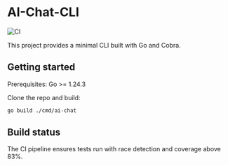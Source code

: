 # AI-Chat-CLI

![CI](https://github.com/jalsarraf0/ai-chat-cli/actions/workflows/ci.yml/badge.svg)

This project provides a minimal CLI built with Go and Cobra.

## Getting started

Prerequisites: Go >= 1.24.3

Clone the repo and build:

```bash
go build ./cmd/ai-chat
```

## Build status

The CI pipeline ensures tests run with race detection and coverage above 83%.
